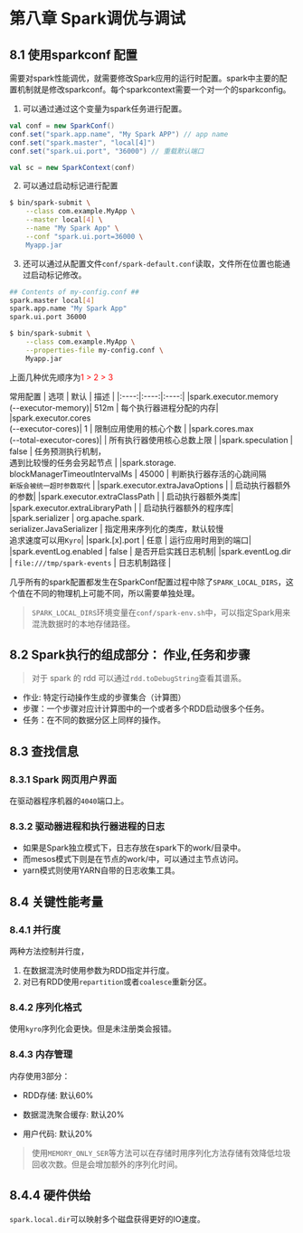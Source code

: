 # 第八章 Spark调优与调试

## 8.1 使用sparkconf 配置
需要对spark性能调优，就需要修改Spark应用的运行时配置。spark中主要的配置机制就是修改sparkconf。每个sparkcontext需要一个对一个的sparkconfig。

1.  可以通过通过这个变量为spark任务进行配置。
```scala
val conf = new SparkConf()
conf.set("spark.app.name", "My Spark APP") // app name
conf.set("spark.master", "local[4]") 
conf.set("spark.ui.port", "36000") // 重载默认端口

val sc = new SparkContext(conf)
```
2. 可以通过启动标记进行配置

```bash
$ bin/spark-submit \
    --class com.example.MyApp \
    --master local[4] \
    --name "My Spark App" \
    --conf "spark.ui.port=36000 \
    Myapp.jar
```

3. 还可以通过从配置文件`conf/spark-default.conf`读取，文件所在位置也能通过启动标记修改。
```bash
## Contents of my-config.conf ##
spark.master local[4]
spark.app.name "My Spark App"
spark.ui.port 36000

$ bin/spark-submit \
    --class com.example.MyApp \
    --properties-file my-config.conf \
    Myapp.jar
```

上面几种优先顺序为<font color='red'>1 > 2 > 3</font>

常用配置
| 选项 | 默认 | 描述 |
|:----:|:----:|:----:|
|spark.executor.memory</br>(--executor-memory)| 512m | 每个执行器进程分配的内存|
|spark.executor.cores</br>(--executor-cores)| 1 | 限制应用使用的核心个数 |
|spark.cores.max</br>(--total-executor-cores)|  | 所有执行器使用核心总数上限 |
|spark.speculation | false | 任务预测执行机制，</br>遇到比较慢的任务会另起节点 |
|spark.storage.</br>blockManagerTimeoutIntervalMs | 45000 | 判断执行器存活的心跳间隔</br>`新版会被统一超时参数取代` |
|spark.executor.extraJavaOptions |  | 启动执行器额外的参数|
|spark.executor.extraClassPath |  | 启动执行器额外类库|
|spark.executor.extraLibraryPath |  | 启动执行器额外的程序库|
|spark.serializer | org.apache.spark.</br>serializer.JavaSerializer | 指定用来序列化的类库，默认较慢</br>追求速度可以用`Kyro`|
|spark.[x].port | 任意 | 运行应用时用到的端口|
|spark.eventLog.enabled | false | 是否开启实践日志机制|
|spark.eventLog.dir | `file:///tmp/spark-events` | 日志机制路径 |

几乎所有的spark配置都发生在SparkConf配置过程中除了`SPARK_LOCAL_DIRS`，这个值在不同的物理机上可能不同，所以需要单独处理。
> `SPARK_LOCAL_DIRS`环境变量在`conf/spark-env.sh`中，可以指定Spark用来混洗数据时的本地存储路径。

## 8.2 Spark执行的组成部分： 作业,任务和步骤
> 对于 spark 的 rdd 可以通过`rdd.toDebugString`查看其谱系。

- 作业: 特定行动操作生成的步骤集合（计算图）
- 步骤：一个步骤对应计计算图中的一个或者多个RDD启动很多个任务。
- 任务：在不同的数据分区上同样的操作。

## 8.3 查找信息
### 8.3.1 Spark 网页用户界面
在驱动器程序机器的`4040`端口上。
### 8.3.2 驱动器进程和执行器进程的日志

- 如果是Spark独立模式下，日志存放在spark下的work/目录中。
- 而mesos模式下则是在节点的work/中，可以通过主节点访问。
- yarn模式则使用YARN自带的日志收集工具。

## 8.4 关键性能考量
### 8.4.1 并行度
两种方法控制并行度，

1. 在数据混洗时使用参数为RDD指定并行度。
2. 对已有RDD使用`repartition`或者`coalesce`重新分区。

### 8.4.2 序列化格式

使用`kyro`序列化会更快。但是未注册类会报错。

### 8.4.3 内存管理

内存使用3部分：

- RDD存储: 默认60%

- 数据混洗聚合缓存: 默认20%

- 用户代码: 默认20%

> 使用`MEMORY_ONLY_SER`等方法可以在存储时用序列化方法存储有效降低垃圾回收次数。但是会增加额外的序列化时间。

## 8.4.4 硬件供给
`spark.local.dir`可以映射多个磁盘获得更好的IO速度。
